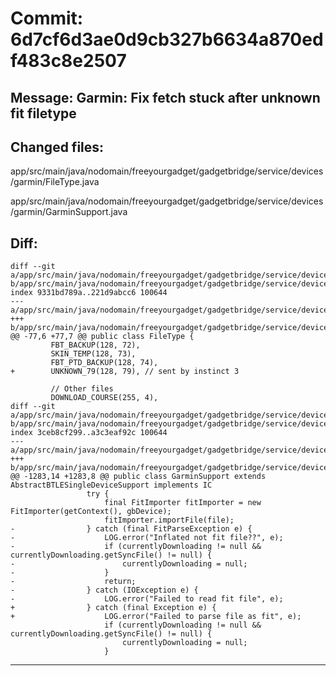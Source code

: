 # Commit: 6d7cf6d3ae0d9cb327b6634a870edf483c8e2507
## Message: Garmin: Fix fetch stuck after unknown fit filetype
## Changed files:
app/src/main/java/nodomain/freeyourgadget/gadgetbridge/service/devices/garmin/FileType.java

app/src/main/java/nodomain/freeyourgadget/gadgetbridge/service/devices/garmin/GarminSupport.java

## Diff:
```
diff --git a/app/src/main/java/nodomain/freeyourgadget/gadgetbridge/service/devices/garmin/FileType.java b/app/src/main/java/nodomain/freeyourgadget/gadgetbridge/service/devices/garmin/FileType.java
index 9331bd789a..221d9abcc6 100644
--- a/app/src/main/java/nodomain/freeyourgadget/gadgetbridge/service/devices/garmin/FileType.java
+++ b/app/src/main/java/nodomain/freeyourgadget/gadgetbridge/service/devices/garmin/FileType.java
@@ -77,6 +77,7 @@ public class FileType {
         FBT_BACKUP(128, 72),
         SKIN_TEMP(128, 73),
         FBT_PTD_BACKUP(128, 74),
+        UNKNOWN_79(128, 79), // sent by instinct 3
 
         // Other files
         DOWNLOAD_COURSE(255, 4),
diff --git a/app/src/main/java/nodomain/freeyourgadget/gadgetbridge/service/devices/garmin/GarminSupport.java b/app/src/main/java/nodomain/freeyourgadget/gadgetbridge/service/devices/garmin/GarminSupport.java
index 3ceb8cf299..a3c3eaf92c 100644
--- a/app/src/main/java/nodomain/freeyourgadget/gadgetbridge/service/devices/garmin/GarminSupport.java
+++ b/app/src/main/java/nodomain/freeyourgadget/gadgetbridge/service/devices/garmin/GarminSupport.java
@@ -1283,14 +1283,8 @@ public class GarminSupport extends AbstractBTLESingleDeviceSupport implements IC
                 try {
                     final FitImporter fitImporter = new FitImporter(getContext(), gbDevice);
                     fitImporter.importFile(file);
-                } catch (final FitParseException e) {
-                    LOG.error("Inflated not fit file??", e);
-                    if (currentlyDownloading != null && currentlyDownloading.getSyncFile() != null) {
-                        currentlyDownloading = null;
-                    }
-                    return;
-                } catch (IOException e) {
-                    LOG.error("Failed to read fit file", e);
+                } catch (final Exception e) {
+                    LOG.error("Failed to parse file as fit", e);
                     if (currentlyDownloading != null && currentlyDownloading.getSyncFile() != null) {
                         currentlyDownloading = null;
                     }
```
-----------------------------------
